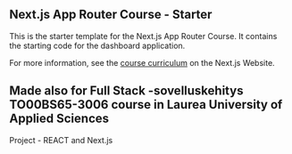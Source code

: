 ## Next.js App Router Course - Starter

This is the starter template for the Next.js App Router Course. It contains the starting code for the dashboard application.

For more information, see the [course curriculum](https://nextjs.org/learn) on the Next.js Website.

## Made also for Full Stack -sovelluskehitys TO00BS65-3006 course in Laurea University of Applied Sciences

Project - REACT and Next.js
